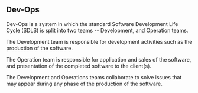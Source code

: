 ## Dev-Ops
Dev-Ops is a system in which the standard Software Development Life Cycle (SDLS) is split into two teams -- Development, and Operation teams.

The Development team is responsible for development activities such as the production of the software.

The Operation team is responsible for application and sales of the software, and presentation of the completed software to the client(s).

The Development and Operations teams collaborate to solve issues that may appear during any phase of the production of the software.